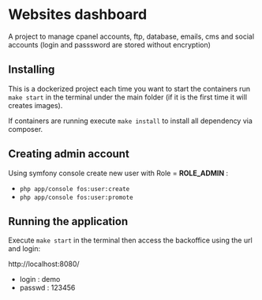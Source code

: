 Websites dashboard
===================

A project to manage cpanel accounts, ftp, database, emails, cms and social accounts (login and passsword are stored without encryption)

## Installing ##

This is a dockerized project each time you want to start the containers run `make start` in the terminal under the main folder (if it is the first time it will creates images).

If containers are running execute `make install` to install all dependency via composer.

## Creating admin account ##

Using symfony console create new user with Role = **ROLE_ADMIN** : 
- `php app/console fos:user:create`
- `php app/console fos:user:promote`

## Running the application ##

Execute `make start` in the terminal then access the backoffice using the url and login:
 
http://localhost:8080/
- login : demo
- passwd : 123456

